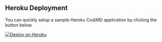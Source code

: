 ## Heroku Deployment

You can quickly setup a sample Heroku CodiMD application by clicking the button
below.

[![Deploy on Heroku](https://www.herokucdn.com/deploy/button.svg)](https://heroku.com/deploy?template=https://github.com/codimd/server/tree/master)
